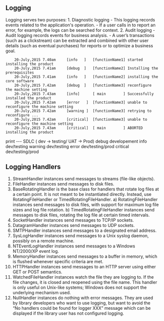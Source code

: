 Logging
--------
Logging serves two purposes:
    1. Diagnostic logging
        - This logging records events related to the application's operation.
        - If a user calls in to report an error, for example, the logs can be searched for context.
    2. Audit logging
        - Audit logging records events for business analysis.
        - A user’s transactions (such as a clickstream) can be extracted and combined with other user
          details (such as eventual purchases) for reports or to optimize a business goal.


```log
    20-July,2015 7.40am     [info	] 	[functionName1] started installing the product
    20-July,2015 7.41am     [debug	]	[functionName2] Installing the prerequisites
    20-July,2015 7.41am     [info	]	[functionName2]	installing the core software
    20-July,2015 7.42am     [debug	]	[functionName3]	reconfigure the machine setting
    20-July,2015 7.43am     [info]		[ main  	  ]	Successfully installed the product
    20-July,2015 7.42am     [error   ]	[functionName3]	unable to reconfigure the machine setting
    20-July,2015 7.42am     [warning ]	[functionName3]	retrying to reconfigure ...
    20-July,2015 7.42am     [critical]	[functionName3]	unable to reconfigure the machine setting
    20-July,2015 7.43am     [critical]  [ main        ]	ABORTED installing the product
```

print ---
        SDLC ( dev -> testing/ UAT -> Prod)
debug      developement
info       dev/testing
warning    dev/testing
error      dev/testing/prod
critical   dev/testing/prod


Logging Handlers
----------------
1. StreamHandler instances send messages to streams (file-like objects).
2. FileHandler instances send messages to disk files.
3. BaseRotatingHandler is the base class for handlers that rotate log files at a certain point.
    It is not meant to be instantiated directly.
    Instead, use RotatingFileHandler or TimedRotatingFileHandler.
    a) RotatingFileHandler instances send messages to disk files, with support for maximum log file sizes and log file rotation.
    b) TimedRotatingFileHandler instances send messages to disk files, rotating the log file at certain timed intervals.
4. SocketHandler instances send messages to TCP/IP sockets.
5. DatagramHandler instances send messages to UDP sockets.
6. SMTPHandler instances send messages to a designated email address.
7. SysLogHandler instances send messages to a Unix syslog daemon, possibly on a remote machine.
8. NTEventLogHandler instances send messages to a Windows NT/2000/XP event log.
9. MemoryHandler instances send messages to a buffer in memory, which is flushed whenever specific criteria are met.
10. HTTPHandler instances send messages to an HTTP server using either GET or POST semantics.
11. WatchedFileHandler instances watch the file they are logging to.
        If the file changes, it is closed and reopened using the file name.
        This handler is only useful on Unix-like systems; Windows does not support the underlying mechanism used.
12. NullHandler instances do nothing with error messages.
    They are used by library developers who want to use logging, but want to avoid the “No handlers could be found for logger XXX” message which can be displayed if the library user has not configured logging.
